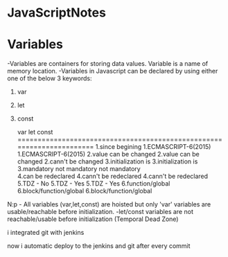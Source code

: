 # JavaScriptNotes

Variables
=========
-Variables are containers for storing data values. 
 Variable is a name of memory location.
-Variables in Javascript can be declared by using either one of the below 3 keywords:
 1. var   
 2. let
 3. const

	var						let						 const
======================================================================
1.since begining		 1.ECMASCRIPT-6(2015)		1.ECMASCRIPT-6(2015)
2.value can be changed   2.value can be changed     2.cann't be changed
3.initialization is		 3.initialization is		3.mandatory
	not mandatory           not mandatory	
4.can be redeclared		 4.cann't be redeclared		4.cann't be redeclared
5.TDZ - No			 	 5.TDZ - Yes				5.TDZ - Yes
6.function/global		 6.block/function/global	6.block/function/global

N:p - All variables (var,let,const) are hoisted but only 'var' variables are usable/reachable before initialization.
-let/const variables are not reachable/usable before initialization (Temporal Dead Zone)




i integrated git with jenkins

now i automatic deploy to the jenkins and git after every commit
